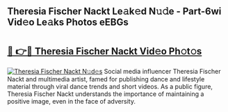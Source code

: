 ## Theresia Fischer Nackt Le𝚊k𝚎d N𝚞𝚍e - Part-6wi Vid𝚎o Le𝚊ks Photos eEBGs

# <h2><a href="http://fb6t5h.evod.top/?m=Theresia+Fischer+Nackt">🔗 👉🔴 Theresia Fischer Nackt Vid𝚎o Ph𝚘t𝚘s</a></h2>

[![Theresia Fischer Nackt N𝚞d𝚎s](https://i.imgur.com/8V9OHl7.gif)](http://fb6t5h.evod.top/?m=Theresia+Fischer+Nackt)
Social media influencer Theresia Fischer Nackt and multimedia artist, famed for publishing dance and lifestyle material through viral dance trends and short videos. As a public figure, Theresia Fischer Nackt understands the importance of maintaining a positive image, even in the face of adversity. 
